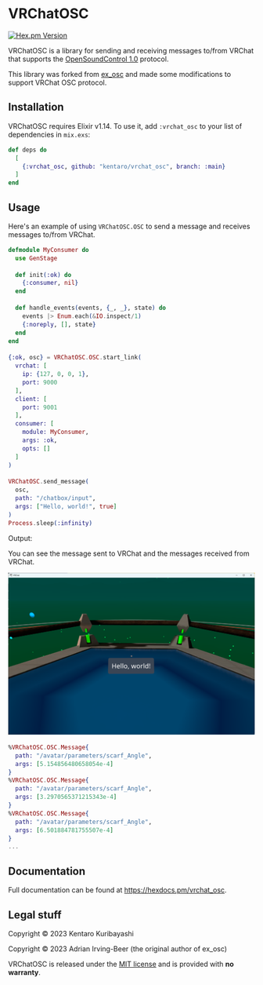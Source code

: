 # VRChatOSC

[![Hex.pm Version](https://img.shields.io/hexpm/v/vrchat_osc.svg?style=flat-square)](https://hex.pm/packages/vrchat_osc)

VRChatOSC is a library for sending and receiving messages to/from VRChat that supports the [OpenSoundControl 1.0](https://opensoundcontrol.stanford.edu/spec-1_0.html) protocol.

This library was forked from [ex_osc](https://github.com/wisq/ex_osc) and made some modifications to support VRChat OSC protocol.

## Installation

VRChatOSC requires Elixir v1.14.  To use it, add `:vrchat_osc` to your list of dependencies in `mix.exs`:

```elixir
def deps do
  [
    {:vrchat_osc, github: "kentaro/vrchat_osc", branch: :main}
  ]
end
```

## Usage

Here's an example of using `VRChatOSC.OSC` to send a message and receives messages to/from VRChat.

```elixir
defmodule MyConsumer do
  use GenStage

  def init(:ok) do
    {:consumer, nil}
  end

  def handle_events(events, {_, _}, state) do
    events |> Enum.each(&IO.inspect/1)
    {:noreply, [], state}
  end
end

{:ok, osc} = VRChatOSC.OSC.start_link(
  vrchat: [
    ip: {127, 0, 0, 1},
    port: 9000
  ],
  client: [
    port: 9001
  ],
  consumer: [
    module: MyConsumer,
    args: :ok,
    opts: []
  ]
)

VRChatOSC.send_message(
  osc,
  path: "/chatbox/input",
  args: ["Hello, world!", true]
)
Process.sleep(:infinity)
```

Output:

You can see the message sent to VRChat and the messages received from VRChat.

![The message sent to VRChat](examples/basic-result.png)

```elixir
%VRChatOSC.OSC.Message{
  path: "/avatar/parameters/scarf_Angle",
  args: [5.154856480658054e-4]
}
%VRChatOSC.OSC.Message{
  path: "/avatar/parameters/scarf_Angle",
  args: [3.2970565371215343e-4]
}
%VRChatOSC.OSC.Message{
  path: "/avatar/parameters/scarf_Angle",
  args: [6.501884781755507e-4]
}
...
```

## Documentation

Full documentation can be found at <https://hexdocs.pm/vrchat_osc>.

## Legal stuff

Copyright © 2023 Kentaro Kuribayashi

Copyright © 2023 Adrian Irving-Beer (the original author of ex_osc)

VRChatOSC is released under the [MIT license](https://github.com/kentaro/vrchat_osc/blob/main/LICENSE) and is provided with **no warranty**.
